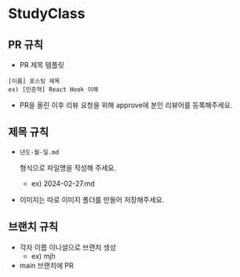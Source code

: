 # StudyClass


## PR 규칙

- PR 제목 템플릿

```
[이름] 포스팅 제목
ex) [민준혁] React Hook 이해
```

- PR을 올린 이후 리뷰 요청을 위해 approve에 본인 리뷰어를 등록해주세요.

## 제목 규칙

- ```
  년도-월-일.md
  ```

   형식으로 파일명을 작성해 주세요.

  - ex) 2024-02-27.md

- 이미지는 따로 이미지 폴더를 만들어 저장해주세요.

## 브랜치 규칙

- 각자 이름 이니셜으로 브랜치 생성
  - ex) mjh
- main 브랜치에 PR
